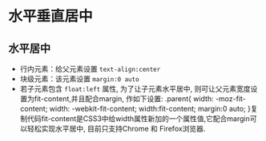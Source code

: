 # 水平垂直居中

## 水平居中

- 行内元素：给父元素设置 `text-align:center`
- 块级元素：该元素设置 `margin:0 auto`
- 若子元素包含 `float:left` 属性, 为了让子元素水平居中, 则可让父元素宽度设置为fit-content,并且配合margin, 作如下设置:
.parent{
      width: -moz-fit-content;
    width: -webkit-fit-content;
    width:fit-content;
    margin:0 auto;
}复制代码fit-content是CSS3中给width属性新加的一个属性值,它配合margin可以轻松实现水平居中, 目前只支持Chrome 和 Firefox浏览器.

